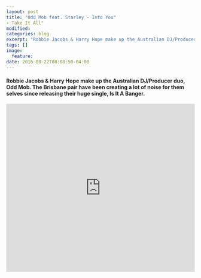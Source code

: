 ```yaml
---
layout: post
title: "Odd Mob feat. Starley - Into You"
- Take It All"
modified:
categories: blog
excerpt: "Robbie Jacobs & Harry Hope make up the Australian DJ/Producer duo, Odd Mob. The Brisbane pair have been creating a lot of noise for them selves since releasing their huge single, Is It A Banger."
tags: []
image:
  feature:
date: 2016-08-22T08:08:50-04:00
---
```

#### Robbie Jacobs & Harry Hope make up the Australian DJ/Producer duo, Odd Mob. The Brisbane pair have been creating a lot of noise for them selves since releasing their huge single, Is It A Banger.

<iframe width="100%" height="450" scrolling="no" frameborder="no" src="https://w.soundcloud.com/player/?url=https%3A//api.soundcloud.com/tracks/257563639&amp;auto_play=false&amp;hide_related=false&amp;show_comments=true&amp;show_user=true&amp;show_reposts=false&amp;visual=true"></iframe>
